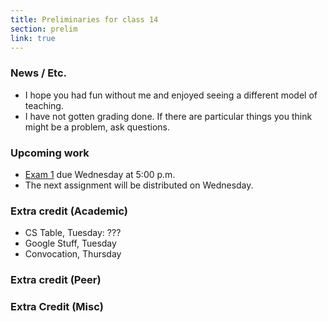 ```yaml
---
title: Preliminaries for class 14
section: prelim 
link: true
---
```

### News / Etc.

* I hope you had fun without me and enjoyed seeing a different model of teaching.
* I have not gotten grading done.  If there are particular things you think might
  be a problem, ask questions.

### Upcoming work

* [Exam 1](../exams/exam01) due Wednesday at 5:00 p.m.
* The next assignment will be distributed on Wednesday.

### Extra credit (Academic)

* CS Table, Tuesday: ???
* Google Stuff, Tuesday
* Convocation, Thursday

### Extra credit (Peer)

### Extra Credit (Misc)
